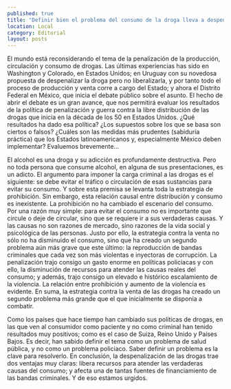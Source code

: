 ```yaml
---
published: true
title: "Definir bien el problema del consumo de la droga lleva a despenalizarla "
location: Local
category: Editorial
layout: posts
---
```



El mundo está reconsiderando el tema de la penalización de la producción, circulación y consumo de drogas. Las últimas experiencias has sido en Washington y Colorado, en Estados Unidos; en Uruguay con su novedosa propuesta de despenalizar la droga pero no liberalizarla, y por tanto todo el proceso de producción y venta corre a cargo del Estado; y ahora el Distrito Federal en México, que inicia el debate público sobre el asunto. El hecho de abrir el debate es un gran avance, que nos permitirá evaluar los resultados de la política de penalización y guerra contra la libre distribución de las drogas que inicia en la década de los 50 en Estados Unidos. ¿Qué resultados ha dado esa política? ¿Los supuestos sobre los que se basa son ciertos o falsos? ¿Cuáles son las medidas más prudentes (sabiduría práctica) que los Estados latinoamericanos y, especialmente México deben implementar? Evaluemos brevemente…

El alcohol es una droga y su adicción es profundamente destructiva. Pero no toda persona que consume alcohol, en alguna de sus presentaciones, es un adicto. El argumento para imponer la carga criminal a las drogas es el siguiente: se debe evitar el tráfico o circulación de esas sustancias para evitar su consumo. Y sobre esta premisa se levanta toda la estrategia de prohibición. Sin embargo, esta relación causal entre distribución y consumo es inexistente. La prohibición no ha cambiado el escenario del consumo. Por una razón muy simple: para evitar el consumo no es importante que circule o deje de circular, sino que se requiere ir a sus verdaderas causas. Y las causas no son razones de mercado, sino razones de la vida social y psicológica de las personas. Justo por ello, la estrategia contra la venta no sólo no ha disminuido el consumo, sino que ha creado un segundo problema aún más grave que este último: la reproducción de bandas criminales que cada vez son más violentas e inyectoras de corrupción. La penalización trajo consigo un gasto enorme en políticas policiacas y con ello, la disminución de recursos para atender las causas reales del consumo; y además, trajo consigo un elevado e histórico escalamiento de la violencia. La relación entre prohibición y aumento de la violencia es evidente. En suma, la estrategia contra la venta de las drogas ha creado un segundo problema más grande que el que inicialmente se disponía a combatir.

Como los países que hace tiempo han cambiado sus políticas de drogas, en las que ven al consumidor como paciente y no como criminal han tenido resultados muy positivos; como es el caso de Suiza, Reino Unido y Países Bajos. Es decir, han sabido definir el tema como un problema de salud pública, y no como un problema policiaco. Saber definir un problema es la clave para resolverlo. En conclusión, la despenalización de las drogas trae dos ventajas muy claras: libera recursos para atender las verdaderas causas del consumo; y afecta una de tantas fuentes de financiamiento de las bandas criminales. Y de eso estamos urgidos.  
